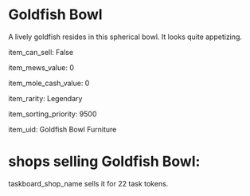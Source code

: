 # Goldfish Bowl

A lively goldfish resides in this spherical bowl. It looks quite appetizing.

item_can_sell: False

item_mews_value: 0

item_mole_cash_value: 0

item_rarity: Legendary

item_sorting_priority: 9500

item_uid: Goldfish Bowl Furniture

# shops selling Goldfish Bowl:

taskboard_shop_name sells it for 22 task tokens.